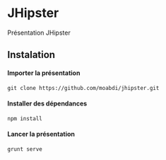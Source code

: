 # JHipster
Présentation JHipster

## Instalation
#### Importer la présentation
```
git clone https://github.com/moabdi/jhipster.git
```

#### Installer des dépendances  
```
npm install
```

#### Lancer la présentation

```
grunt serve
```

